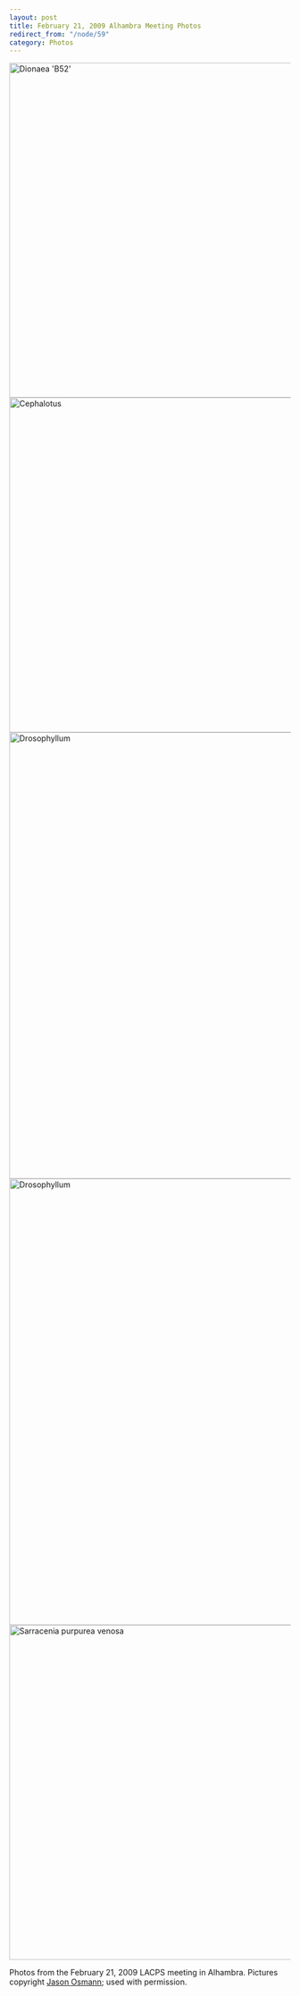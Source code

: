 ```yaml
---
layout: post
title: February 21, 2009 Alhambra Meeting Photos
redirect_from: "/node/59"
category: Photos
---
```


<div class="field field-name-field-node-images field-type-image field-label-hidden"><div class="field-items"><div class="field-item even"><img src="https://lacps.net/sites/default/files/styles/large/public/meeting_photos/B52.jpg" width="800" height="600" alt="Dionaea &#039;B52&#039;" /></div><div class="field-item odd"><img src="https://lacps.net/sites/default/files/styles/large/public/meeting_photos/ceph.jpg" width="800" height="600" alt="Cephalotus" /></div><div class="field-item even"><img src="https://lacps.net/sites/default/files/styles/large/public/meeting_photos/drosophyllum.jpg" width="600" height="800" alt="Drosophyllum" /></div><div class="field-item odd"><img src="https://lacps.net/sites/default/files/styles/large/public/meeting_photos/drosophyllumspiral.jpg" width="800" height="800" alt="Drosophyllum" /></div><div class="field-item even"><img src="https://lacps.net/sites/default/files/styles/large/public/meeting_photos/purp.jpg" width="800" height="600" alt="Sarracenia purpurea venosa" /></div></div></div><div class="field field-name-body field-type-text-with-summary field-label-hidden"><div class="field-items"><div class="field-item even"><p>Photos from the February 21, 2009 LACPS meeting in Alhambra. Pictures copyright <a href="http://www.flickr.com/search/?q=LACPS&amp;w=34198377%40N07&amp;ss=2&amp;s=rec">Jason Osmann</a>; used with permission.</p>
</div></div></div>
